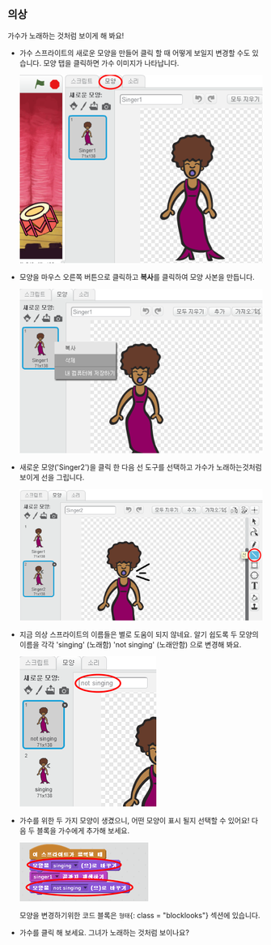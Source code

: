 ## 의상

가수가 노래하는 것처럼 보이게 해 봐요!

+ 가수 스프라이트의 새로운 모양을 만들어 클릭 할 때 어떻게 보일지 변경할 수도 있습니다. 모양 탭을 클릭하면 가수 이미지가 나타납니다.
    
    ![스크린 샷](images/band-singer-costume.png)

+ 모양을 마우스 오른쪽 버튼으로 클릭하고 **복사**를 클릭하여 모양 사본을 만듭니다.
    
    ![스크린 샷](images/band-singer-duplicate.png)

+ 새로운 모양('Singer2')을 클릭 한 다음 선 도구를 선택하고 가수가 노래하는것처럼 보이게 선을 그립니다.
    
    ![스크린 샷](images/band-singer-click.png)

+ 지금 의상 스프라이트의 이름들은 별로 도움이 되지 않네요. 알기 쉽도록 두 모양의 이름을 각각 'singing' (노래함) 'not singing' (노래안함) 으로 변경해 봐요.
    
    ![스크린 샷](images/band-singer-name.png)

+ 가수를 위한 두 가지 모양이 생겼으니, 어떤 모양이 표시 될지 선택할 수 있어요! 다음 두 블록을 가수에게 추가해 보세요.
    
    ![스크린 샷](images/band-looks.png)
    
    모양을 변경하기위한 코드 블록은 `형태`{: class = "blocklooks"} 섹션에 있습니다.

+ 가수를 클릭 해 보세요. 그녀가 노래하는 것처럼 보이나요?